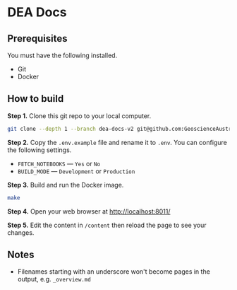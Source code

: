 # DEA Docs

## Prerequisites

You must have the following installed.

* Git
* Docker

## How to build

**Step 1.** Clone this git repo to your local computer.

```bash
git clone --depth 1 --branch dea-docs-v2 git@github.com:GeoscienceAustralia/dea-docs.git
```

**Step 2.** Copy the `.env.example` file and rename it to `.env`. You can configure the following settings.

* `FETCH_NOTEBOOKS` &mdash; `Yes` or `No`
* `BUILD_MODE` &mdash; `Development` or `Production`

**Step 3.** Build and run the Docker image.

```bash
make
```

**Step 4.** Open your web browser at <http://localhost:8011/>

**Step 5.** Edit the content in `/content` then reload the page to see your changes.

## Notes

* Filenames starting with an underscore won't become pages in the output, e.g. `_overview.md`
